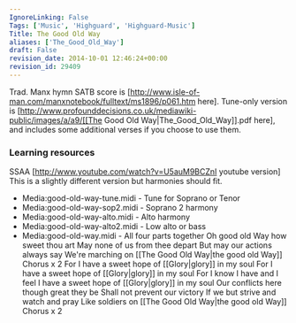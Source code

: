 ```yaml
---
IgnoreLinking: False
Tags: ['Music', 'Highguard', 'Highguard-Music']
Title: The Good Old Way
aliases: ['The_Good_Old_Way']
draft: False
revision_date: 2014-10-01 12:46:24+00:00
revision_id: 29409
---
```


Trad. Manx hymn
SATB score is [http://www.isle-of-man.com/manxnotebook/fulltext/ms1896/p061.htm here].
Tune-only version is [http://www.profounddecisions.co.uk/mediawiki-public/images/a/a9/[[The Good Old Way|The_Good_Old_Way]].pdf here], and includes some additional verses if you choose to use them.
### Learning resources
SSAA [http://www.youtube.com/watch?v=U5auM9BCZnI youtube version] This is a slightly different version but harmonies should fit.
* Media:good-old-way-tune.midi - Tune for Soprano or Tenor
* Media:good-old-way-sop2.midi - Soprano 2 harmony
* Media:good-old-way-alto.midi - Alto harmony
* Media:good-old-way-alto2.midi - Low alto or bass
* Media:good-old-way.midi - All four parts together
Oh good old Way how sweet thou art
May none of us from thee depart
But may our actions always say
We're marching on [[The Good Old Way|the good old Way]]
Chorus x 2
For I have a sweet hope of [[Glory|glory]] in my soul
For I have a sweet hope of [[Glory|glory]] in my soul
For I know I have and I feel I have a sweet hope of [[Glory|glory]] in my soul
Our conflicts here though great they be
Shall not prevent our victory
If we but strive and watch and pray
Like soldiers on [[The Good Old Way|the good old Way]]
Chorus x 2